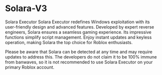 # Solara-V3
Solara Executor
Solara Executor redefines Windows exploitation with its user-friendly design and advanced features. Developed by expert reverse engineers, Solara ensures a seamless gaming experience. Its impressive functions simplify script management. Enjoy instant updates and keyless operation, making Solara the top choice for Roblox enthusiasts.

Please be aware that Solara can be detected at any time and may require updates to address this. The developers do not claim it to be 100% immune from banwaves, so it is not recommended to use Solara Executor on your primary Roblox account.
